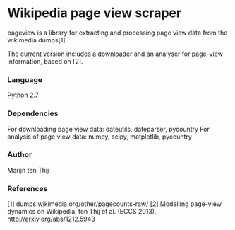 # Wikipedia page view scraper

pageview is a library for extracting and processing page view data from the wikimedia dumps[1].

The current version includes a downloader and an analyser for page-view information, based on [2].

### Language
Python 2.7

### Dependencies
For downloading page view data: dateutils, dateparser, pycountry
For analysis of page view data: numpy, scipy, matplotlib, pycountry

### Author
Marijn ten Thij

### References
[1] dumps.wikimedia.org/other/pagecounts-raw/
[2] Modelling page-view dynamics on Wikipedia, ten Thij et al. (ECCS 2013), http://arxiv.org/abs/1212.5943